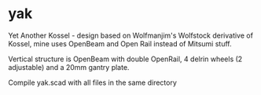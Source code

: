 yak
===

Yet Another Kossel - design based on Wolfmanjim's Wolfstock derivative of Kossel, mine uses OpenBeam and Open Rail instead of Mitsumi stuff.

Vertical structure is OpenBeam with double OpenRail, 4 delrin wheels (2 adjustable) and a 20mm gantry plate.

Compile yak.scad with all files in the same directory


